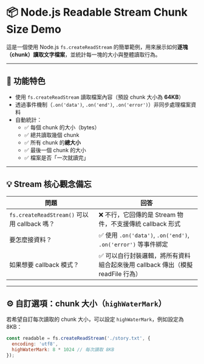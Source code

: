 # 📦 Node.js Readable Stream Chunk Size Demo

這是一個使用 Node.js `fs.createReadStream` 的簡單範例，用來展示如何**逐塊（chunk）讀取文字檔案**，並統計每一塊的大小與整體讀取行為。

---

## 🚀 功能特色

- 使用 `fs.createReadStream` 讀取檔案內容（預設 chunk 大小為 **64KB**）
- 透過事件機制（`.on('data')`, `.on('end')`, `.on('error')`）非同步處理檔案資料
- 自動統計：
  - ✅ 每個 chunk 的大小（bytes）
  - ✅ 總共讀取幾個 chunk
  - ✅ 所有 chunk 的**總大小**
  - ✅ 最後一個 chunk 的大小
  - ✅ 檔案是否「一次就讀完」

---

## 💡 Stream 核心觀念備忘

| 問題 | 回答 |
|------|------|
| `fs.createReadStream()` 可以用 callback 嗎？ | ❌ 不行，它回傳的是 Stream 物件，不支援傳統 callback 形式 |
| 要怎麼接資料？ | ✅ 使用 `.on('data')`, `.on('end')`, `.on('error')` 等事件綁定 |
| 如果想要 callback 模式？ | ✅ 可以自行封裝邏輯，將所有資料組合起來後用 callback 傳出（模擬 readFile 行為） |

---

## ⚙️ 自訂選項：chunk 大小（`highWaterMark`）

若希望自訂每次讀取的 chunk 大小，可以設定 `highWaterMark`，例如設定為 8KB：

```js
const readable = fs.createReadStream('./story.txt', {
  encoding: 'utf8',
  highWaterMark: 8 * 1024 // 每次讀取 8KB
});
